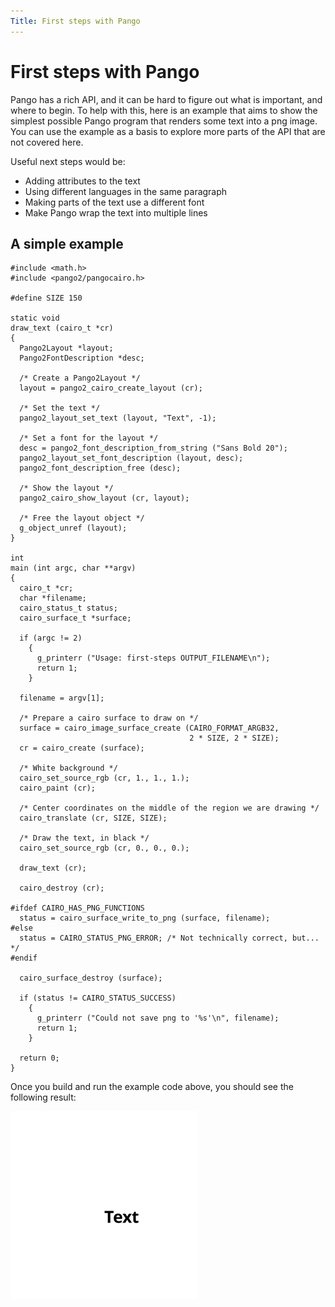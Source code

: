 ```yaml
---
Title: First steps with Pango
---
```


# First steps with Pango

Pango has a rich API, and it can be hard to figure out what is
important, and where to begin. To help with this, here is an
example that aims to show the simplest possible Pango program
that renders some text into a png image. You can use the example
as a basis to explore more parts of the API that are not covered
here.

Useful next steps would be:

- Adding attributes to the text
- Using different languages in the same paragraph
- Making parts of the text use a different font
- Make Pango wrap the text into multiple lines

## A simple example

```
#include <math.h>
#include <pango2/pangocairo.h>

#define SIZE 150

static void
draw_text (cairo_t *cr)
{
  Pango2Layout *layout;
  Pango2FontDescription *desc;

  /* Create a Pango2Layout */
  layout = pango2_cairo_create_layout (cr);

  /* Set the text */
  pango2_layout_set_text (layout, "Text", -1);

  /* Set a font for the layout */
  desc = pango2_font_description_from_string ("Sans Bold 20");
  pango2_layout_set_font_description (layout, desc);
  pango2_font_description_free (desc);

  /* Show the layout */
  pango2_cairo_show_layout (cr, layout);

  /* Free the layout object */
  g_object_unref (layout);
}

int
main (int argc, char **argv)
{
  cairo_t *cr;
  char *filename;
  cairo_status_t status;
  cairo_surface_t *surface;

  if (argc != 2)
    {
      g_printerr ("Usage: first-steps OUTPUT_FILENAME\n");
      return 1;
    }

  filename = argv[1];

  /* Prepare a cairo surface to draw on */
  surface = cairo_image_surface_create (CAIRO_FORMAT_ARGB32,
                                        2 * SIZE, 2 * SIZE);
  cr = cairo_create (surface);

  /* White background */
  cairo_set_source_rgb (cr, 1., 1., 1.);
  cairo_paint (cr);

  /* Center coordinates on the middle of the region we are drawing */
  cairo_translate (cr, SIZE, SIZE);

  /* Draw the text, in black */
  cairo_set_source_rgb (cr, 0., 0., 0.);

  draw_text (cr);

  cairo_destroy (cr);

#ifdef CAIRO_HAS_PNG_FUNCTIONS
  status = cairo_surface_write_to_png (surface, filename);
#else
  status = CAIRO_STATUS_PNG_ERROR; /* Not technically correct, but... */
#endif

  cairo_surface_destroy (surface);

  if (status != CAIRO_STATUS_SUCCESS)
    {
      g_printerr ("Could not save png to '%s'\n", filename);
      return 1;
    }

  return 0;
}
```

Once you build and run the example code above, you should see the
following result:

![Output of example](first-steps.png#frame)
